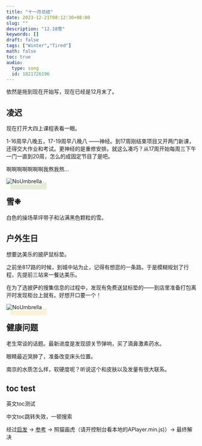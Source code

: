 ```yaml
---
title: "十一月总结"
date: 2023-12-21T08:12:30+08:00
slug: ""
description: "12.18雪"
keywords: []
draft: false
tags: ["Winter","Tired"]
math: false
toc: true
audio:
  type: song
  id: 1821726196
---
```


依然是拖到现在开始写，现在已经是12月末了。

## 凌迟

现在打开大四上课程表看一眼。

1-16周早八晚五，17-19周早八晚八 ——神经。到17周刚结束项目又开两门新课，还得交大作业和考试。更神经的是重修安排。就这么凑巧？从17周开始每周三下午一门一直到20周，怎么的成固定节目了是吧。

啊啊啊啊啊啊啊我熬我熬...
<p><img style="box-shadow: 12px 12px 2px 1px rgba(129,164,71,.2);" src="/img/snow.jpg" alt="NoUmbrella">
<br>

## 雪❉

白色的操场草坪带子和沾满黑色颗粒的雪。

## 户外生日

想要达美乐的披萨鼠标垫。

之前坐817路的时候，到城中站为止，记得有想逛的一条路。于是模糊规划了行程，先提前三站来一餐达美乐。

在为了选披萨的搜集信息的过程中，发现有免费送鼠标垫的——到店里准备打包离开时发现柜台上就有。好想开口要一个！
<p><img style="box-shadow: 12px 12px 2px 1px rgba(239,188,62,.2);" src="/img/pizza.jpg" alt="NoUmbrella">
<br>

## 健康问题

老生常谈的话题。最新进度是发现颌关节弹响，买了滴鼻激素药水。

眼睛最近哭肿了，准备改变床头位置。

南京的水质怎么样，软硬度呢？听说这个和皮肤以及发量有很大联系。

## toc test

英文toc测试

中文toc跳转失效，一顿搜索

经过[启发](https://github.com/miiiku/hexo-theme-flexblock/issues/43) -> [参考](https://blog.wangriyu.wang/2018/06-Aplayer.html) -> 照猫画虎（请开控制台看本地的APlayer.min.js)）-> 最终解决










